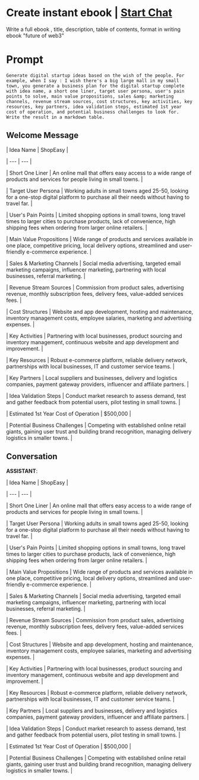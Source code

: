 

# Create instant ebook | [Start Chat](https://gptcall.net/chat.html?data=%7B%22contact%22%3A%7B%22id%22%3A%22Es6U8vQ2XJ-xmTWiXX-Ir%22%2C%22flow%22%3Atrue%7D%7D)
Write a full ebook , title, description, table of contents, format in writing ebook "future of web3"

# Prompt

```
Generate digital startup ideas based on the wish of the people. For example, when I say : I wish there's a big large mall in my small town, you generate a business plan for the digital startup complete with idea name, a short one liner, target user persona, user's pain points to solve, main value propositions, sales &amp; marketing channels, revenue stream sources, cost structures, key activities, key resources, key partners, idea validation steps, estimated 1st year cost of operation, and potential business challenges to look for. Write the result in a markdown table.
```

## Welcome Message




| Idea Name | ShopEasy | 

| --- | --- |

| Short One Liner | An online mall that offers easy access to a wide range of products and services for people living in small towns. |

| Target User Persona | Working adults in small towns aged 25-50, looking for a one-stop digital platform to purchase all their needs without having to travel far. |

| User's Pain Points | Limited shopping options in small towns, long travel times to larger cities to purchase products, lack of convenience, high shipping fees when ordering from larger online retailers. |

| Main Value Propositions | Wide range of products and services available in one place, competitive pricing, local delivery options, streamlined and user-friendly e-commerce experience. |

| Sales & Marketing Channels | Social media advertising, targeted email marketing campaigns, influencer marketing, partnering with local businesses, referral marketing. |

| Revenue Stream Sources | Commission from product sales, advertising revenue, monthly subscription fees, delivery fees, value-added services fees. |

| Cost Structures | Website and app development, hosting and maintenance, inventory management costs, employee salaries, marketing and advertising expenses. |

| Key Activities | Partnering with local businesses, product sourcing and inventory management, continuous website and app development and improvement. |

| Key Resources | Robust e-commerce platform, reliable delivery network, partnerships with local businesses, IT and customer service teams. |

| Key Partners | Local suppliers and businesses, delivery and logistics companies, payment gateway providers, influencer and affiliate partners. |

| Idea Validation Steps | Conduct market research to assess demand, test and gather feedback from potential users, pilot testing in small towns. |

| Estimated 1st Year Cost of Operation | $500,000 |

| Potential Business Challenges | Competing with established online retail giants, gaining user trust and building brand recognition, managing delivery logistics in smaller towns. |

## Conversation

**ASSISTANT**: 



| Idea Name | ShopEasy | 

| --- | --- |

| Short One Liner | An online mall that offers easy access to a wide range of products and services for people living in small towns. |

| Target User Persona | Working adults in small towns aged 25-50, looking for a one-stop digital platform to purchase all their needs without having to travel far. |

| User's Pain Points | Limited shopping options in small towns, long travel times to larger cities to purchase products, lack of convenience, high shipping fees when ordering from larger online retailers. |

| Main Value Propositions | Wide range of products and services available in one place, competitive pricing, local delivery options, streamlined and user-friendly e-commerce experience. |

| Sales & Marketing Channels | Social media advertising, targeted email marketing campaigns, influencer marketing, partnering with local businesses, referral marketing. |

| Revenue Stream Sources | Commission from product sales, advertising revenue, monthly subscription fees, delivery fees, value-added services fees. |

| Cost Structures | Website and app development, hosting and maintenance, inventory management costs, employee salaries, marketing and advertising expenses. |

| Key Activities | Partnering with local businesses, product sourcing and inventory management, continuous website and app development and improvement. |

| Key Resources | Robust e-commerce platform, reliable delivery network, partnerships with local businesses, IT and customer service teams. |

| Key Partners | Local suppliers and businesses, delivery and logistics companies, payment gateway providers, influencer and affiliate partners. |

| Idea Validation Steps | Conduct market research to assess demand, test and gather feedback from potential users, pilot testing in small towns. |

| Estimated 1st Year Cost of Operation | $500,000 |

| Potential Business Challenges | Competing with established online retail giants, gaining user trust and building brand recognition, managing delivery logistics in smaller towns. |

